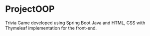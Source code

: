 # ProjectOOP
Trivia Game developed using Spring Boot Java and HTML, CSS with Thymeleaf implementation for the front-end.
